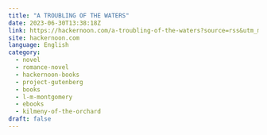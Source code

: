 ```yaml
---
title: "A TROUBLING OF THE WATERS"
date: 2023-06-30T13:38:18Z
link: https://hackernoon.com/a-troubling-of-the-waters?source=rss&utm_medium=RSS&utm_source=news.12bit.vn
site: hackernoon.com
language: English
category:
  - novel
  - romance-novel
  - hackernoon-books
  - project-gutenberg
  - books
  - l-m-montgomery
  - ebooks
  - kilmeny-of-the-orchard
draft: false
---
```

